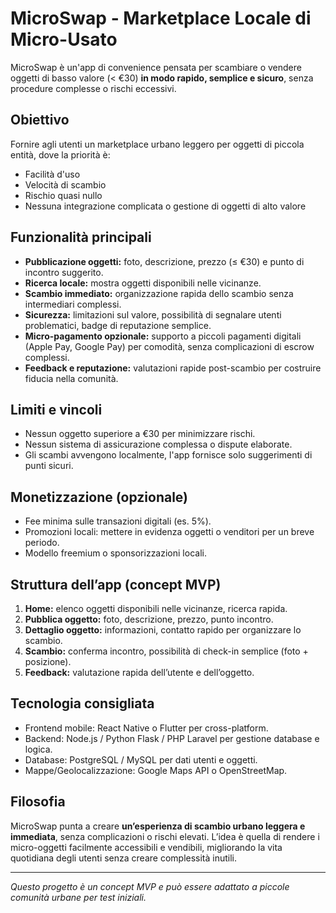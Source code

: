 # MicroSwap - Marketplace Locale di Micro-Usato

MicroSwap è un'app di convenience pensata per scambiare o vendere oggetti di basso valore (< €30) **in modo rapido, semplice e sicuro**, senza procedure complesse o rischi eccessivi.

## Obiettivo

Fornire agli utenti un marketplace urbano leggero per oggetti di piccola entità, dove la priorità è:

* Facilità d'uso
* Velocità di scambio
* Rischio quasi nullo
* Nessuna integrazione complicata o gestione di oggetti di alto valore

## Funzionalità principali

* **Pubblicazione oggetti:** foto, descrizione, prezzo (≤ €30) e punto di incontro suggerito.
* **Ricerca locale:** mostra oggetti disponibili nelle vicinanze.
* **Scambio immediato:** organizzazione rapida dello scambio senza intermediari complessi.
* **Sicurezza:** limitazioni sul valore, possibilità di segnalare utenti problematici, badge di reputazione semplice.
* **Micro-pagamento opzionale:** supporto a piccoli pagamenti digitali (Apple Pay, Google Pay) per comodità, senza complicazioni di escrow complessi.
* **Feedback e reputazione:** valutazioni rapide post-scambio per costruire fiducia nella comunità.

## Limiti e vincoli

* Nessun oggetto superiore a €30 per minimizzare rischi.
* Nessun sistema di assicurazione complessa o dispute elaborate.
* Gli scambi avvengono localmente, l'app fornisce solo suggerimenti di punti sicuri.

## Monetizzazione (opzionale)

* Fee minima sulle transazioni digitali (es. 5%).
* Promozioni locali: mettere in evidenza oggetti o venditori per un breve periodo.
* Modello freemium o sponsorizzazioni locali.

## Struttura dell’app (concept MVP)

1. **Home:** elenco oggetti disponibili nelle vicinanze, ricerca rapida.
2. **Pubblica oggetto:** foto, descrizione, prezzo, punto incontro.
3. **Dettaglio oggetto:** informazioni, contatto rapido per organizzare lo scambio.
4. **Scambio:** conferma incontro, possibilità di check-in semplice (foto + posizione).
5. **Feedback:** valutazione rapida dell’utente e dell’oggetto.

## Tecnologia consigliata

* Frontend mobile: React Native o Flutter per cross-platform.
* Backend: Node.js / Python Flask / PHP Laravel per gestione database e logica.
* Database: PostgreSQL / MySQL per dati utenti e oggetti.
* Mappe/Geolocalizzazione: Google Maps API o OpenStreetMap.

## Filosofia

MicroSwap punta a creare **un’esperienza di scambio urbano leggera e immediata**, senza complicazioni o rischi elevati. L’idea è quella di rendere i micro-oggetti facilmente accessibili e vendibili, migliorando la vita quotidiana degli utenti senza creare complessità inutili.

---

*Questo progetto è un concept MVP e può essere adattato a piccole comunità urbane per test iniziali.*
